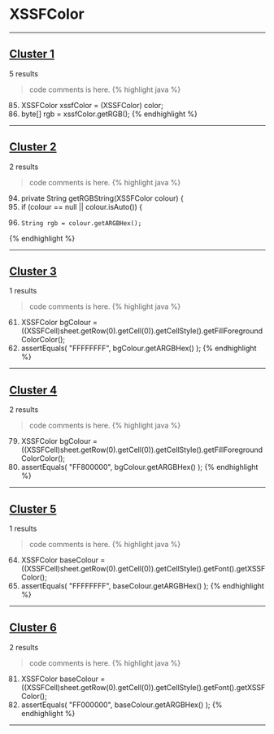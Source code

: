 # XSSFColor

***

## [Cluster 1](./1)
5 results
> code comments is here.
{% highlight java %}
85. XSSFColor xssfColor = (XSSFColor) color;
86. byte[] rgb = xssfColor.getRGB();
{% endhighlight %}

***

## [Cluster 2](./2)
2 results
> code comments is here.
{% highlight java %}
94. private String getRGBString(XSSFColor colour) {
97.   if (colour == null || colour.isAuto()) {
100.     String rgb = colour.getARGBHex();
{% endhighlight %}

***

## [Cluster 3](./3)
1 results
> code comments is here.
{% highlight java %}
61. XSSFColor bgColour = ((XSSFCell)sheet.getRow(0).getCell(0)).getCellStyle().getFillForegroundColorColor();
62. assertEquals( "FFFFFFFF", bgColour.getARGBHex() );
{% endhighlight %}

***

## [Cluster 4](./4)
2 results
> code comments is here.
{% highlight java %}
79. XSSFColor bgColour = ((XSSFCell)sheet.getRow(0).getCell(0)).getCellStyle().getFillForegroundColorColor();
80. assertEquals( "FF800000", bgColour.getARGBHex() );
{% endhighlight %}

***

## [Cluster 5](./5)
1 results
> code comments is here.
{% highlight java %}
64. XSSFColor baseColour = ((XSSFCell)sheet.getRow(0).getCell(0)).getCellStyle().getFont().getXSSFColor();
65. assertEquals( "FFFFFFFF", baseColour.getARGBHex() );
{% endhighlight %}

***

## [Cluster 6](./6)
2 results
> code comments is here.
{% highlight java %}
81. XSSFColor baseColour = ((XSSFCell)sheet.getRow(0).getCell(0)).getCellStyle().getFont().getXSSFColor();
82. assertEquals( "FF000000", baseColour.getARGBHex() );
{% endhighlight %}

***

